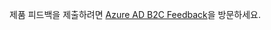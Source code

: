 제품 피드백을 제출하려면 [Azure AD B2C Feedback](https://feedback.azure.com/forums/169401-azure-active-directory/category/160596-b2c)을 방문하세요.
